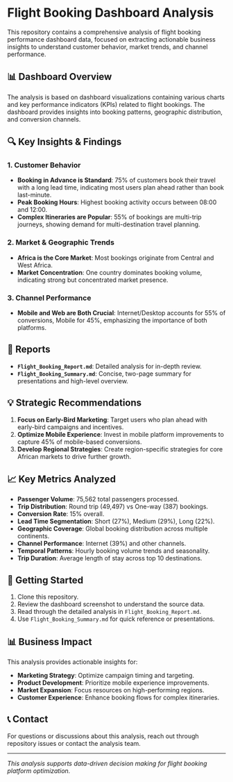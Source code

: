 
# Flight Booking Dashboard Analysis

This repository contains a comprehensive analysis of flight booking performance dashboard data, focused on extracting actionable business insights to understand customer behavior, market trends, and channel performance.

## 📊 Dashboard Overview
The analysis is based on dashboard visualizations containing various charts and key performance indicators (KPIs) related to flight bookings. The dashboard provides insights into booking patterns, geographic distribution, and conversion channels.

## 🔍 Key Insights & Findings

### 1. Customer Behavior
- **Booking in Advance is Standard**: 75% of customers book their travel with a long lead time, indicating most users plan ahead rather than book last-minute.
- **Peak Booking Hours**: Highest booking activity occurs between 08:00 and 12:00.
- **Complex Itineraries are Popular**: 55% of bookings are multi-trip journeys, showing demand for multi-destination travel planning.

### 2. Market & Geographic Trends
- **Africa is the Core Market**: Most bookings originate from Central and West Africa.
- **Market Concentration**: One country dominates booking volume, indicating strong but concentrated market presence.

### 3. Channel Performance
- **Mobile and Web are Both Crucial**: Internet/Desktop accounts for 55% of conversions, Mobile for 45%, emphasizing the importance of both platforms.

## 📑 Reports
- **`Flight_Booking_Report.md`**: Detailed analysis for in-depth review.
- **`Flight_Booking_Summary.md`**: Concise, two-page summary for presentations and high-level overview.

## 💡 Strategic Recommendations
1. **Focus on Early-Bird Marketing**: Target users who plan ahead with early-bird campaigns and incentives.
2. **Optimize Mobile Experience**: Invest in mobile platform improvements to capture 45% of mobile-based conversions.
3. **Develop Regional Strategies**: Create region-specific strategies for core African markets to drive further growth.

## 📈 Key Metrics Analyzed
- **Passenger Volume**: 75,562 total passengers processed.
- **Trip Distribution**: Round trip (49,497) vs One-way (387) bookings.
- **Conversion Rate**: 15% overall.
- **Lead Time Segmentation**: Short (27%), Medium (29%), Long (22%).
- **Geographic Coverage**: Global booking distribution across multiple continents.
- **Channel Performance**: Internet (39%) and other channels.
- **Temporal Patterns**: Hourly booking volume trends and seasonality.
- **Trip Duration**: Average length of stay across top 10 destinations.

## 🚀 Getting Started
1. Clone this repository.
2. Review the dashboard screenshot to understand the source data.
3. Read through the detailed analysis in `Flight_Booking_Report.md`.
4. Use `Flight_Booking_Summary.md` for quick reference or presentations.

## 📊 Business Impact
This analysis provides actionable insights for:
- **Marketing Strategy**: Optimize campaign timing and targeting.
- **Product Development**: Prioritize mobile experience improvements.
- **Market Expansion**: Focus resources on high-performing regions.
- **Customer Experience**: Enhance booking flows for complex itineraries.

## 📞 Contact
For questions or discussions about this analysis, reach out through repository issues or contact the analysis team.

---

*This analysis supports data-driven decision making for flight booking platform optimization.*
